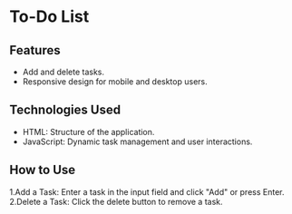 # To-Do List

## Features
- Add and delete tasks.
- Responsive design for mobile and desktop users.
## Technologies Used 
- HTML: Structure of the application.
- JavaScript: Dynamic task management and user interactions.
## How to Use
1.Add a Task: Enter a task in the input field and click "Add" or press Enter.
2.Delete a Task: Click the delete button to remove a task.
